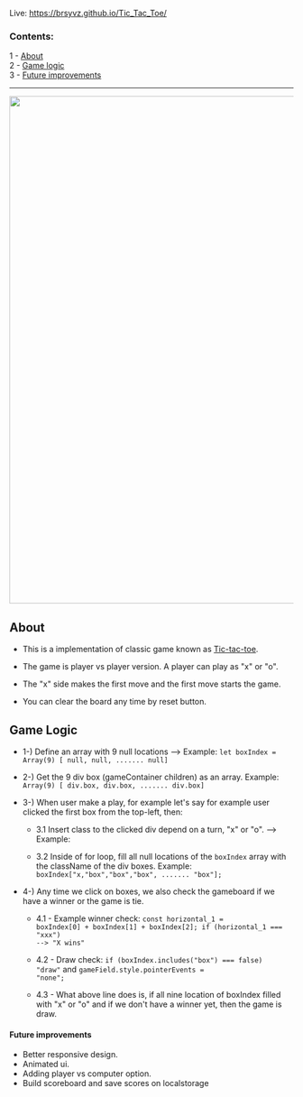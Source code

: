 Live: https://brsyvz.github.io/Tic_Tac_Toe/

### Contents:
1 - [About](#about)\
2 - [Game logic](#gl)\
3 - [Future improvements](#la)
<hr>

<img src="https://user-images.githubusercontent.com/55483569/133097554-e7aea754-d6a3-47db-9cdb-9bd4c7175135.png" width="900">


<h2 id="about">About</h2>

- This is a implementation of classic game known as [Tic-tac-toe](https://en.wikipedia.org/wiki/Tic-tac-toe). 

- The game is player vs player version. A player can play as "x" or "o".

- The "x" side makes the first move and the first move starts the game.

- You can clear the board any time by reset button.



<h2 id="gl">Game Logic</h2>

+ 1-) Define an array  with 9 null locations --> Example: <code>let boxIndex = Array(9) [ null, null, ....... null] </code>

+ 2-) Get the 9 div box (gameContainer children) as an array. Example: <code>Array(9) [ div.box, div.box, ....... div.box] </code>

+ 3-) When user make a play, for example let's say for example user clicked the first box from the top-left, then: 

    + 3.1 Insert class to the clicked div depend on a turn, "x" or "o". --> Example: <div class="box x"></div>

    + 3.2 Inside of for loop, fill all null locations of the <code>boxIndex</code> array with the className of the div boxes. Example: <code>boxIndex["x,"box","box","box", ....... "box"]; </code>

+ 4-) Any time we click on boxes, we also check the gameboard if we have a winner or the game is tie.
    
    + 4.1 - Example winner check: <code>const horizontal_1 = boxIndex[0] + boxIndex[1] + boxIndex[2]; if (horizontal_1 === "xxx") --> "X wins" </code>
    
    + 4.2 - Draw check: <code>if (boxIndex.includes("box") === false) "draw"</code> and <code>gameField.style.pointerEvents = "none";</code>
    
    + 4.3 - What above line does is, if all nine location of boxIndex filled with "x" or "o" and if we don't have a winner yet, then the game is draw.
    

<h4 id="la">Future improvements</h4>

+ Better responsive design.
+ Animated ui.
+ Adding player vs computer option.
+ Build scoreboard and save scores on localstorage
	
